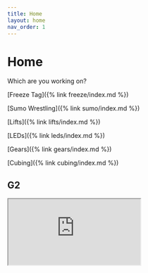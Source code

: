 ```yaml
---
title: Home
layout: home
nav_order: 1
---
```


# Home

Which are you working on?

[Freeze Tag]({% link freeze/index.md %})

[Sumo Wrestling]({% link sumo/index.md %})

[Lifts]({% link lifts/index.md %})

[LEDs]({% link leds/index.md %})

[Gears]({% link gears/index.md %})

[Cubing]({% link cubing/index.md %})


## G2
<iframe src="https://docs.google.com/spreadsheets/d/e/2PACX-1vQkpXycCkw9-SXjXAgTVqJsuUbHr6gnKbin6HVs1i3vXHJmDpkODqybD69T2026UupJR2QGLZwuqbYr/pubhtml?gid=1933559144&amp;single=true&amp;widget=true&amp;headers=false"></iframe>
